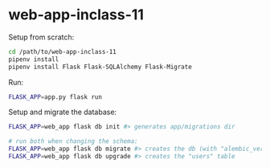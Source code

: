 # web-app-inclass-11


Setup from scratch:

```sh
cd /path/to/web-app-inclass-11
pipenv install
pipenv install Flask Flask-SQLAlchemy Flask-Migrate
```

Run:

```sh
FLASK_APP=app.py flask run
```

Setup and migrate the database:

```sh
FLASK_APP=web_app flask db init #> generates app/migrations dir

# run both when changing the schema:
FLASK_APP=web_app flask db migrate #> creates the db (with "alembic_version" table)
FLASK_APP=web_app flask db upgrade #> creates the "users" table
```
